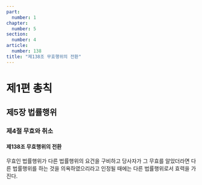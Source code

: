 ```yaml
---
part:
  number: 1
chapter:
  number: 5
section:
  number: 4
article:
  number: 138
title: "제138조 무효행위의 전환"
---
```


# 제1편 총칙

## 제5장 법률행위

### 제4절 무효와 취소

#### 제138조 무효행위의 전환

무효인 법률행위가 다른 법률행위의 요건을 구비하고 당사자가 그 무효를 알았더라면 다른 법률행위를 하는 것을 의욕하였으리라고 인정될 때에는 다른 법률행위로서 효력을 가진다.
